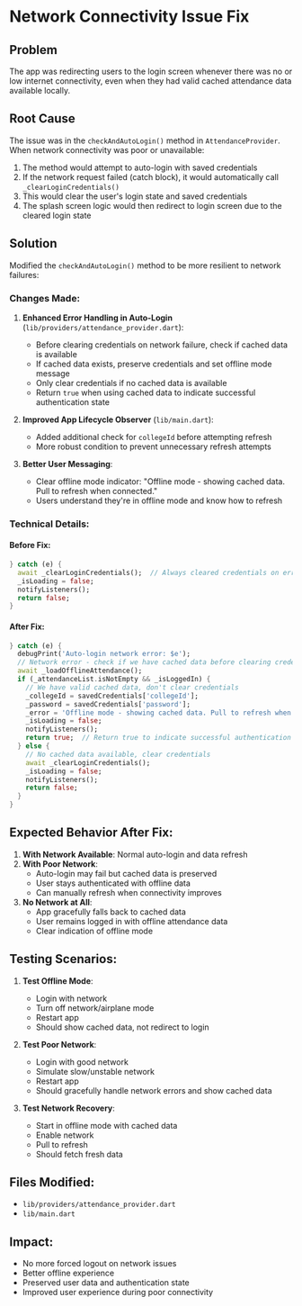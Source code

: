 # Network Connectivity Issue Fix

## Problem
The app was redirecting users to the login screen whenever there was no or low internet connectivity, even when they had valid cached attendance data available locally.

## Root Cause
The issue was in the `checkAndAutoLogin()` method in `AttendanceProvider`. When network connectivity was poor or unavailable:

1. The method would attempt to auto-login with saved credentials
2. If the network request failed (catch block), it would automatically call `_clearLoginCredentials()`
3. This would clear the user's login state and saved credentials
4. The splash screen logic would then redirect to login screen due to the cleared login state

## Solution
Modified the `checkAndAutoLogin()` method to be more resilient to network failures:

### Changes Made:

1. **Enhanced Error Handling in Auto-Login** (`lib/providers/attendance_provider.dart`):
   - Before clearing credentials on network failure, check if cached data is available
   - If cached data exists, preserve credentials and set offline mode message
   - Only clear credentials if no cached data is available
   - Return `true` when using cached data to indicate successful authentication state

2. **Improved App Lifecycle Observer** (`lib/main.dart`):
   - Added additional check for `collegeId` before attempting refresh
   - More robust condition to prevent unnecessary refresh attempts

3. **Better User Messaging**:
   - Clear offline mode indicator: "Offline mode - showing cached data. Pull to refresh when connected."
   - Users understand they're in offline mode and know how to refresh

### Technical Details:

#### Before Fix:
```dart
} catch (e) {
  await _clearLoginCredentials();  // Always cleared credentials on error
  _isLoading = false;
  notifyListeners();
  return false;
}
```

#### After Fix:
```dart
} catch (e) {
  debugPrint('Auto-login network error: $e');
  // Network error - check if we have cached data before clearing credentials
  await _loadOfflineAttendance();
  if (_attendanceList.isNotEmpty && _isLoggedIn) {
    // We have valid cached data, don't clear credentials
    _collegeId = savedCredentials['collegeId'];
    _password = savedCredentials['password'];
    _error = 'Offline mode - showing cached data. Pull to refresh when connected.';
    _isLoading = false;
    notifyListeners();
    return true;  // Return true to indicate successful authentication
  } else {
    // No cached data available, clear credentials
    await _clearLoginCredentials();
    _isLoading = false;
    notifyListeners();
    return false;
  }
}
```

## Expected Behavior After Fix:

1. **With Network Available**: Normal auto-login and data refresh
2. **With Poor Network**: 
   - Auto-login may fail but cached data is preserved
   - User stays authenticated with offline data
   - Can manually refresh when connectivity improves
3. **No Network at All**:
   - App gracefully falls back to cached data
   - User remains logged in with offline attendance data
   - Clear indication of offline mode

## Testing Scenarios:

1. **Test Offline Mode**:
   - Login with network
   - Turn off network/airplane mode
   - Restart app
   - Should show cached data, not redirect to login

2. **Test Poor Network**:
   - Login with good network
   - Simulate slow/unstable network
   - Restart app
   - Should gracefully handle network errors and show cached data

3. **Test Network Recovery**:
   - Start in offline mode with cached data
   - Enable network
   - Pull to refresh
   - Should fetch fresh data

## Files Modified:
- `lib/providers/attendance_provider.dart`
- `lib/main.dart`

## Impact:
- No more forced logout on network issues
- Better offline experience
- Preserved user data and authentication state
- Improved user experience during poor connectivity
